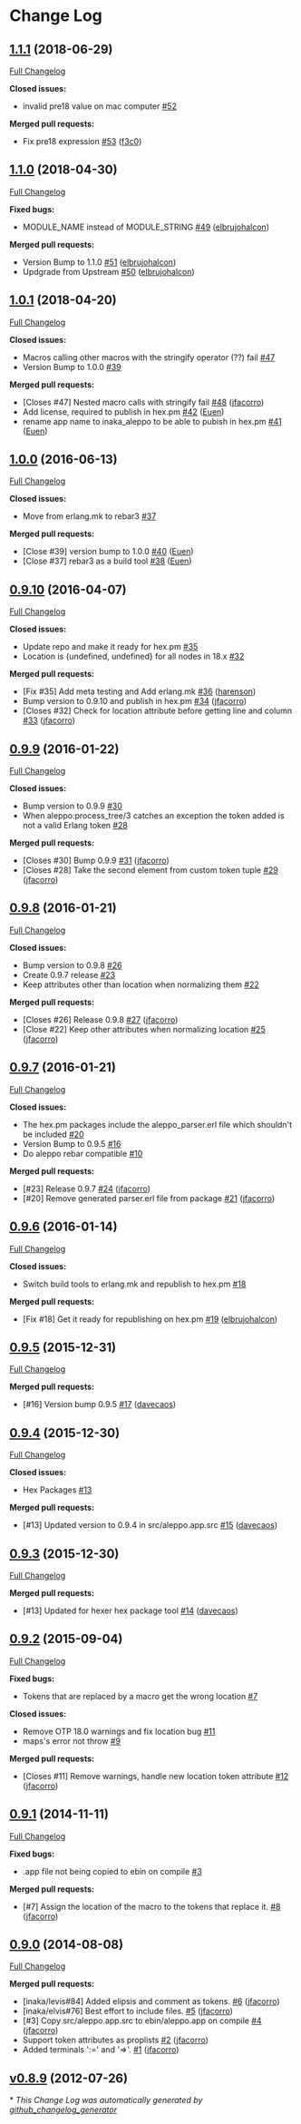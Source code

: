 # Change Log

## [1.1.1](https://github.com/inaka/aleppo/tree/1.1.1) (2018-06-29)
[Full Changelog](https://github.com/inaka/aleppo/compare/1.1.0...1.1.1)

**Closed issues:**

- invalid pre18 value on mac computer [\#52](https://github.com/inaka/aleppo/issues/52)

**Merged pull requests:**

- Fix pre18 expression [\#53](https://github.com/inaka/aleppo/pull/53) ([f3c0](https://github.com/f3c0))

## [1.1.0](https://github.com/inaka/aleppo/tree/1.1.0) (2018-04-30)
[Full Changelog](https://github.com/inaka/aleppo/compare/1.0.1...1.1.0)

**Fixed bugs:**

- MODULE\_NAME instead of MODULE\_STRING [\#49](https://github.com/inaka/aleppo/pull/49) ([elbrujohalcon](https://github.com/elbrujohalcon))

**Merged pull requests:**

- Version Bump to 1.1.0 [\#51](https://github.com/inaka/aleppo/pull/51) ([elbrujohalcon](https://github.com/elbrujohalcon))
- Updgrade from Upstream [\#50](https://github.com/inaka/aleppo/pull/50) ([elbrujohalcon](https://github.com/elbrujohalcon))

## [1.0.1](https://github.com/inaka/aleppo/tree/1.0.1) (2018-04-20)
[Full Changelog](https://github.com/inaka/aleppo/compare/1.0.0...1.0.1)

**Closed issues:**

- Macros calling other macros with the stringify operator \(??\) fail [\#47](https://github.com/inaka/aleppo/issues/47)
- Version Bump to 1.0.0 [\#39](https://github.com/inaka/aleppo/issues/39)

**Merged pull requests:**

- \[Closes \#47\] Nested macro calls with stringify fail [\#48](https://github.com/inaka/aleppo/pull/48) ([jfacorro](https://github.com/jfacorro))
- Add license, required to publish in hex.pm [\#42](https://github.com/inaka/aleppo/pull/42) ([Euen](https://github.com/Euen))
- rename app name to inaka\_aleppo to be able to pubish in hex.pm [\#41](https://github.com/inaka/aleppo/pull/41) ([Euen](https://github.com/Euen))

## [1.0.0](https://github.com/inaka/aleppo/tree/1.0.0) (2016-06-13)
[Full Changelog](https://github.com/inaka/aleppo/compare/0.9.10...1.0.0)

**Closed issues:**

- Move from erlang.mk to rebar3 [\#37](https://github.com/inaka/aleppo/issues/37)

**Merged pull requests:**

- \[Close \#39\] version bump to 1.0.0 [\#40](https://github.com/inaka/aleppo/pull/40) ([Euen](https://github.com/Euen))
- \[Close \#37\] rebar3 as a build tool [\#38](https://github.com/inaka/aleppo/pull/38) ([Euen](https://github.com/Euen))

## [0.9.10](https://github.com/inaka/aleppo/tree/0.9.10) (2016-04-07)
[Full Changelog](https://github.com/inaka/aleppo/compare/0.9.9...0.9.10)

**Closed issues:**

- Update repo and make it ready for hex.pm [\#35](https://github.com/inaka/aleppo/issues/35)
- Location is {undefined, undefined} for all nodes in 18.x  [\#32](https://github.com/inaka/aleppo/issues/32)

**Merged pull requests:**

- \[Fix \#35\] Add meta testing and Add erlang.mk [\#36](https://github.com/inaka/aleppo/pull/36) ([harenson](https://github.com/harenson))
- Bump version to 0.9.10 and publish in hex.pm [\#34](https://github.com/inaka/aleppo/pull/34) ([jfacorro](https://github.com/jfacorro))
- \[Closes \#32\] Check for location attribute before getting line and column [\#33](https://github.com/inaka/aleppo/pull/33) ([jfacorro](https://github.com/jfacorro))

## [0.9.9](https://github.com/inaka/aleppo/tree/0.9.9) (2016-01-22)
[Full Changelog](https://github.com/inaka/aleppo/compare/0.9.8...0.9.9)

**Closed issues:**

- Bump version to 0.9.9 [\#30](https://github.com/inaka/aleppo/issues/30)
- When aleppo:process\_tree/3 catches an exception the token added is not a valid Erlang token  [\#28](https://github.com/inaka/aleppo/issues/28)

**Merged pull requests:**

- \[Closes \#30\] Bump 0.9.9 [\#31](https://github.com/inaka/aleppo/pull/31) ([jfacorro](https://github.com/jfacorro))
- \[Closes \#28\] Take the second element from custom token tuple [\#29](https://github.com/inaka/aleppo/pull/29) ([jfacorro](https://github.com/jfacorro))

## [0.9.8](https://github.com/inaka/aleppo/tree/0.9.8) (2016-01-21)
[Full Changelog](https://github.com/inaka/aleppo/compare/0.9.7...0.9.8)

**Closed issues:**

- Bump version to 0.9.8 [\#26](https://github.com/inaka/aleppo/issues/26)
- Create  0.9.7 release  [\#23](https://github.com/inaka/aleppo/issues/23)
- Keep attributes other than location when normalizing them [\#22](https://github.com/inaka/aleppo/issues/22)

**Merged pull requests:**

- \[Closes \#26\] Release 0.9.8 [\#27](https://github.com/inaka/aleppo/pull/27) ([jfacorro](https://github.com/jfacorro))
- \[Close \#22\] Keep other attributes when normalizing location [\#25](https://github.com/inaka/aleppo/pull/25) ([jfacorro](https://github.com/jfacorro))

## [0.9.7](https://github.com/inaka/aleppo/tree/0.9.7) (2016-01-21)
[Full Changelog](https://github.com/inaka/aleppo/compare/0.9.6...0.9.7)

**Closed issues:**

- The hex.pm packages include the aleppo\_parser.erl file which shouldn't be included [\#20](https://github.com/inaka/aleppo/issues/20)
- Version Bump to 0.9.5 [\#16](https://github.com/inaka/aleppo/issues/16)
- Do aleppo rebar compatible [\#10](https://github.com/inaka/aleppo/issues/10)

**Merged pull requests:**

- \[\#23\] Release 0.9.7 [\#24](https://github.com/inaka/aleppo/pull/24) ([jfacorro](https://github.com/jfacorro))
- \[\#20\] Remove generated parser.erl file from package [\#21](https://github.com/inaka/aleppo/pull/21) ([jfacorro](https://github.com/jfacorro))

## [0.9.6](https://github.com/inaka/aleppo/tree/0.9.6) (2016-01-14)
[Full Changelog](https://github.com/inaka/aleppo/compare/0.9.5...0.9.6)

**Closed issues:**

- Switch build tools to erlang.mk and republish to hex.pm [\#18](https://github.com/inaka/aleppo/issues/18)

**Merged pull requests:**

- \[Fix \#18\] Get it ready for republishing on hex.pm [\#19](https://github.com/inaka/aleppo/pull/19) ([elbrujohalcon](https://github.com/elbrujohalcon))

## [0.9.5](https://github.com/inaka/aleppo/tree/0.9.5) (2015-12-31)
[Full Changelog](https://github.com/inaka/aleppo/compare/0.9.4...0.9.5)

**Merged pull requests:**

- \[\#16\] Version bump 0.9.5 [\#17](https://github.com/inaka/aleppo/pull/17) ([davecaos](https://github.com/davecaos))

## [0.9.4](https://github.com/inaka/aleppo/tree/0.9.4) (2015-12-30)
[Full Changelog](https://github.com/inaka/aleppo/compare/0.9.3...0.9.4)

**Closed issues:**

- Hex Packages [\#13](https://github.com/inaka/aleppo/issues/13)

**Merged pull requests:**

- \[\#13\] Updated version to 0.9.4 in src/aleppo.app.src [\#15](https://github.com/inaka/aleppo/pull/15) ([davecaos](https://github.com/davecaos))

## [0.9.3](https://github.com/inaka/aleppo/tree/0.9.3) (2015-12-30)
[Full Changelog](https://github.com/inaka/aleppo/compare/0.9.2...0.9.3)

**Merged pull requests:**

- \[\#13\] Updated for hexer hex package tool [\#14](https://github.com/inaka/aleppo/pull/14) ([davecaos](https://github.com/davecaos))

## [0.9.2](https://github.com/inaka/aleppo/tree/0.9.2) (2015-09-04)
[Full Changelog](https://github.com/inaka/aleppo/compare/0.9.1...0.9.2)

**Fixed bugs:**

- Tokens that are replaced by a macro get the wrong location [\#7](https://github.com/inaka/aleppo/issues/7)

**Closed issues:**

- Remove OTP 18.0 warnings and fix location bug [\#11](https://github.com/inaka/aleppo/issues/11)
- maps's error not throw [\#9](https://github.com/inaka/aleppo/issues/9)

**Merged pull requests:**

- \[Closes \#11\] Remove warnings, handle new location token attribute [\#12](https://github.com/inaka/aleppo/pull/12) ([jfacorro](https://github.com/jfacorro))

## [0.9.1](https://github.com/inaka/aleppo/tree/0.9.1) (2014-11-11)
[Full Changelog](https://github.com/inaka/aleppo/compare/0.9.0...0.9.1)

**Fixed bugs:**

- .app file not being copied to ebin on compile    [\#3](https://github.com/inaka/aleppo/issues/3)

**Merged pull requests:**

- \[\#7\] Assign the location of the macro to the tokens that replace it. [\#8](https://github.com/inaka/aleppo/pull/8) ([jfacorro](https://github.com/jfacorro))

## [0.9.0](https://github.com/inaka/aleppo/tree/0.9.0) (2014-08-08)
[Full Changelog](https://github.com/inaka/aleppo/compare/v0.8.9...0.9.0)

**Merged pull requests:**

- \[inaka/levis\#84\] Added elipsis and comment as tokens. [\#6](https://github.com/inaka/aleppo/pull/6) ([jfacorro](https://github.com/jfacorro))
- \[inaka/elvis\#76\] Best effort to include files. [\#5](https://github.com/inaka/aleppo/pull/5) ([jfacorro](https://github.com/jfacorro))
- \[\#3\] Copy src/aleppo.app.src to ebin/aleppo.app on compile [\#4](https://github.com/inaka/aleppo/pull/4) ([jfacorro](https://github.com/jfacorro))
- Support token attributes as proplists [\#2](https://github.com/inaka/aleppo/pull/2) ([jfacorro](https://github.com/jfacorro))
- Added terminals ':=' and '=\>'. [\#1](https://github.com/inaka/aleppo/pull/1) ([jfacorro](https://github.com/jfacorro))

## [v0.8.9](https://github.com/inaka/aleppo/tree/v0.8.9) (2012-07-26)


\* *This Change Log was automatically generated by [github_changelog_generator](https://github.com/skywinder/Github-Changelog-Generator)*